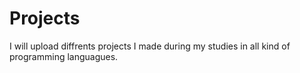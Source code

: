 # Projects
I will upload diffrents projects I made during my studies in all kind of programming languagues.
